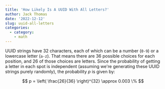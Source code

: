 ```yaml
---
title: 'How Likely Is A UUID With All Letters?'
author: Jack Thomas
date: '2022-12-12'
slug: uuid-all-letters
categories:
  - category:
    - math
---
```


UUID strings have 32 characters, each of which can be a number (``0-9``) or a lowercase letter (``a-z``). That means there are 36 possible choices for each position, and 26 of those choices are letters. Since the probability of getting a letter in each spot is independent (assuming we're generating these UUID strings purely randomly), the probability $p$ is given by:

$$
p = \left( \frac{26}{36} \right)^{32} \approx 0.003 \%
$$
